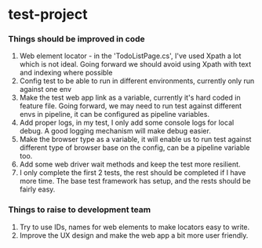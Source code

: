 # test-project

### Things should be improved in code
1. Web element locator - in the 'TodoListPage.cs', I've used Xpath a lot which is not ideal. Going forward we should avoid using Xpath with text and indexing where possible
2. Config test to be able to run in different environments, currently only run against one env
3. Make the test web app link as a variable, currently it's hard coded in feature file. Going forward, we may need to run test against different envs in pipeline, it can be configured as pipeline variables.
4. Add proper logs, in my test, I only add some console logs for local debug. A good logging mechanism will make debug easier.
5. Make the browser type as a variable, it will enable us to run test against different type of browser base on the config, can be a pipeline variable too.
6. Add some web driver wait methods and keep the test more resilient.
7. I only complete the first 2 tests, the rest should be completed if I have more time. The base test framework has setup, and the rests should be fairly easy.

### Things to raise to development team
1. Try to use IDs, names for web elements to make locators easy to write.
2. Improve the UX design and make the web app a bit more user friendly.